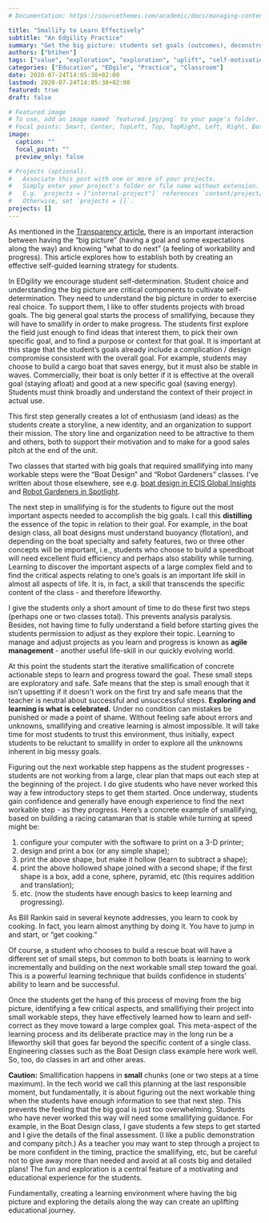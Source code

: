 ```yaml
---
# Documentation: https://sourcethemes.com/academic/docs/managing-content/

title: "Smallify to Learn Effectively"
subtitle: "An Edgility Practice"
summary: "Get the big picture: students set goals (outcomes), deconstruct (find the most important (3-5) aspects / skills related to the goal), and then smallify (learn to find the next small step that builds on what’s already done), and finally, learn through deliberate practice (self-correcting as they progress)."
authors: ["btihen"]
tags: ["value", "exploration", "exploration", "uplift", "self-motivation", "student choice"]
categories: ["Education", "EDgile", "Practice", "Classroom"]
date: 2020-07-24T14:05:38+02:00
lastmod: 2020-07-24T14:05:38+02:00
featured: true
draft: false

# Featured image
# To use, add an image named `featured.jpg/png` to your page's folder.
# Focal points: Smart, Center, TopLeft, Top, TopRight, Left, Right, BottomLeft, Bottom, BottomRight.
image:
  caption: ""
  focal_point: ""
  preview_only: false

# Projects (optional).
#   Associate this post with one or more of your projects.
#   Simply enter your project's folder or file name without extension.
#   E.g. `projects = ["internal-project"]` references `content/project/deep-learning/index.md`.
#   Otherwise, set `projects = []`.
projects: []
---
```

As mentioned in the [Transparency article](https://peakchallenges.ch/blog/edgility_pmagnuson_transparency), there is an important interaction between having the “big picture” (having a goal and some expectations along the way) and knowing “what to do next” (a feeling of workability and progress). This article explores how to establish both by creating an effective self-guided learning strategy for students.

In EDgility we encourage student self-determination. Student choice and understanding the big picture are critical components to cultivate self-determination. They need to understand the big picture in order to exercise real choice. To support them, I like to offer students projects with broad goals. The big general goal starts the process of smallifying, because they will have to smallify in order to make progress. The students first explore the field just enough to find ideas that interest them, to pick their own specific goal, and to find a purpose or context for that goal.  It is important at this stage that the student’s goals already include a complication / design compromise consistent with the overall goal. For example, students may choose to build a cargo boat that saves energy, but it must also be stable in waves. Commercially, their boat is only better if it is effective at the overall goal (staying afloat) and good at a new specific goal (saving energy). Students must think broadly and understand the context of their project in actual use.

This first step generally creates a lot of enthusiasm (and ideas) as the students create a storyline, a new identity, and an organization to support their mission. The story line and organization need to be attractive to them and others, both to support their motivation and to make for a good sales pitch at the end of the unit.

Two classes that started with big goals that required smallifying into many workable steps were the “Boat Design” and “Robot Gardeners” classes.  I’ve written about those elsewhere, see e.g. [boat design in ECIS Global Insights](/publication/ecis_designed_to_float_your_boat_article/) and [Robot Gardeners in Spotlight](/publication/las_spotlight_robot_gardener/).

The next step in smallifying is for the students to figure out the most important aspects needed to accomplish the big goals. I call this **distilling** the essence of the topic in relation to their goal. For example, in the boat design class, all boat designs must understand buoyancy (flotation), and depending on the boat specialty and safety features, two or three other concepts will be important, i.e., students who choose to build a speedboat will need excellent fluid efficiency and perhaps also stability while turning. Learning to discover the important aspects of a large complex field and to find the critical aspects relating to one’s goals is an important life skill in almost all aspects of life. It is, in fact, a skill that transcends the specific content of the class - and therefore lifeworthy.

I give the students only a short amount of time to do these first two steps (perhaps one or two classes total). This prevents analysis paralysis. Besides, not having time to fully understand a field before starting gives the students permission to adjust as they explore their topic. Learning to manage and adjust projects as you learn and progress is known as **agile management** - another useful life-skill in our quickly evolving world.  

At this point the students start the iterative smallification of concrete actionable steps to learn and progress toward the goal. These small steps are exploratory and safe. Safe means that the step is small enough that it isn’t upsetting if it doesn't work on the first try and safe means that the teacher is neutral about successful and unsuccessful steps. **Exploring and learning is what is celebrated.** Under no condition can mistakes be punished or made a point of shame. Without feeling safe about errors and unknowns, smallifying and creative learning is almost impossible. It will take time for most students to trust this environment, thus initially, expect students to be reluctant to smallify in order to explore all the unknowns inherent in big messy goals.

Figuring out the next workable step happens as the student progresses - students are not working from a large, clear plan that maps out each step at the beginning of the project. I do give students who have never worked this way a few introductory steps to get them started.  Once underway, students gain confidence and generally have enough experience to find the next workable step - as they progress. Here’s a concrete example of smallifying, based on building a racing catamaran that is stable while turning at speed might be:

1. configure your computer with the software to print on a 3-D printer;
2. design and print a box (or any simple shape);
3. print the above shape, but make it hollow (learn to subtract a shape);
4. print the above hollowed shape joined with a second shape; if the first shape is a box, add a cone, sphere, pyramid, etc (this requires addition and translation);
5. etc. (now the students have enough basics to keep learning and progressing).

As Bill Rankin said in several keynote addresses, you learn to cook by cooking. In fact, you learn almost anything by doing it. You have to jump in and start, or “get cooking.”

Of course, a student who chooses to build a rescue boat will have a different set of small steps, but common to both boats is learning to work incrementally and building on the next workable small step toward the goal. This is a powerful learning technique that builds confidence in students' ability to learn and be successful.

Once the students get the hang of this process of moving from the big picture, identifying a few critical aspects, and smallifiying their project into small workable steps, they have effectively learned how to learn and self-correct as they move toward a large complex goal. This meta-aspect of the learning process and its deliberate practice may in the long run be a lifeworthy skill that goes far beyond the specific content of a single class. Engineering classes such as the Boat Design class example here work well. So, too, do classes in art and other areas.

**Caution:** Smallification happens in **small** chunks (one or two steps at a time maximum). In the tech world we call this planning at the last responsible moment, but fundamentally, it is about figuring out the next workable thing when the students have enough information to see that next step. This prevents the feeling that the big goal is just too overwhelming. Students who have never worked this way will need some smallifying guidance. For example, in the Boat Design class, I gave students a few steps to get started and I give the details of the final assessment. (I like a public demonstration and company pitch.)  As a teacher you may want to step through a project to be more confident in the timing, practice the smallifying, etc, but be careful not to give away more than needed and avoid at all costs big and detailed plans! The fun and exploration is a central feature of a motivating and educational experience for the students.

Fundamentally, creating a learning environment where having the big picture and exploring the details along the way can create an uplifting educational journey.
